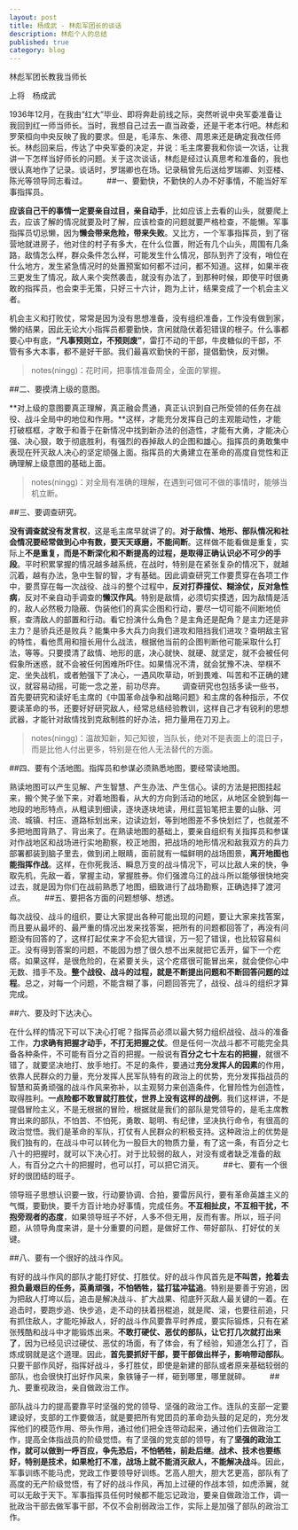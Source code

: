 ```yaml
---
layout: post
title: 杨成武 - 林彪军团长的谈话
description: 林彪个人的总结
published: true
category: blog
---
```


林彪军团长教我当师长

上将　杨成武

1936年12月，在我由“红大”毕业、即将奔赴前线之际，突然听说中央军委准备让我回到红一师当师长。当时，我想自己过去一直当政委，还是干老本行吧。林彪和罗荣桓向中央反映了我的要求。但是，毛泽东、朱德、周恩来还是确定我改任师长。林彪回来后，传达了中央军委的决定，并说：毛主席要我和你谈一次话，让我讲一下怎样当好师长的问题。关于这次谈话，林彪是经过认真思考和准备的，我也很认真地作了记录。谈话时，罗瑞卿也在场。记录稿曾先后送给罗瑞卿、刘亚楼、陈光等领导同志看过。
　　
##一、要勤快，不勤快的人办不好事情，不能当好军事指挥员。

**应该自己干的事情一定要亲自过目，亲自动手**，比如应该上去看的山头，就要爬上去，应该了解的情况就要及时了解，应该检查的问题就要严格检查，不能懒。军事指挥员切忌懒，因为**懒会带来危险，带来失败**。又比方，一个军事指挥员，到了宿营地就进房子，他对住的村子有多大，在什么位置，附近有几个山头，周围有几条路，敌情怎么样，群众条件怎么样，可能发生什么情况，部队到齐了没有，哨位在什么地方，发生紧急情况时的处置预案如何都不过问，都不知道。这样，如果半夜三更发生了情况，敌人来个突然袭击，就没有办法了，到那种时候，即使平时很勇敢的指挥员，也会束手无策，只好三十六计，跑为上计，结果变成了一个机会主义者。

机会主义和打败仗，常常是因为没有思想准备，没有组织准备，工作没有做到家，懒的结果，因此无论大小指挥员都要勤快，贪闲就隐伏着犯错误的根子。什么事都要心中有底，**“凡事预则立，不预则废”**，雷打不动的干部，牛皮糖似的干部，不管有多大本事，都不是好干部。我们最喜欢勤快的干部，提倡勤快，反对懒。

> notes(ningg)：花时间，把事情准备周全，全面的掌握。


##二、要摸清上级的意图。

**对上级的意图要真正理解，真正融会贯通，真正认识到自己所受领的任务在战役、战斗全局中的地位和作用。**这样，才能充分发挥自己的主观能动性，才能打破框框，才敢于和善于在新情况中找到新办法的创造性，才能有大勇，才能决心强、决心狠，敢于彻底胜利，有强烈的吞掉敌人的企图和雄心。指挥员的勇敢集中表现在歼灭敌人决心的坚定顽强上面。指挥员的大勇建立在革命的高度自觉性和正确理解上级意图的基础上面。

> notes(ningg)：对全局有准确的理解，在遇到可做可不做的事情时，能够当机立断。

##三、要调查研究。

**没有调查就没有发言权**，这是毛主席早就讲了的。**对于敌情、地形、部队情况和社会情况要经常做到心中有数，要天天琢磨，不能间断**。这样做不能看做是重复，实际上**不是重复，而是不断深化和不断提高的过程，是取得正确认识必不可少的手段**。平时积累掌握的情况越多越系统，在战时，特别是在紧张复杂的情况下，就越沉着，越有办法，急中生智的智，才有基础。因此调查研究工作要贯穿在各项工作中，要贯穿在每一次战役、战斗的整个过程中，**反对打莽撞仗、糊涂仗，反对急性病**，反对不亲自动手调查的**懒汉作风**。特别是敌情，必须切实摸透，因为敌情是活的，敌人必然极力隐蔽、伪装他们的真实企图和行动，要尽一切可能不间断地侦察，查清敌人的部置和行动。看它扮演什么角色？是主角还是配角？是主力还是非主力？是骄兵还是败兵？能集中多大兵力向我们进攻和阻挡我们进攻？查明敌主官的特性，看他贯用和擅长用什么战法，根据他当前的企图判断他可能采取什么打法，等等。只要摸清了敌情、地形的底，决心就快、就硬、就坚定，就不会被任何假象所迷惑，就不会被任何困难所吓住。如果情况不清，就会犹豫不决、举棋不定、坐失战机，或者勉强下了决心，一遇风吹草动，听到畏难、叫苦和不正确的建议，就容易动摇，可能一念之差，前功尽弃。
　　调查研究也包括多读一些书，首先要研究和读好毛主席的《中国革命战争和战略问题》和主席的各种指示，不仅要读革命的书，还要好好研究敌人，经常总结经验教训，这样自己才有锐利的思想武器，才能针对敌情找到克敌制胜的好办法，把力量用在刀刃上。

> notes(ningg)：温故知新，知己知彼，当队长，绝对不是表面上的混日子，而是比他人付出更多，特别是在他人无法替代的方面。

##四、要有个活地图。指挥员和参谋必须熟悉地图，要经常读地图。

熟读地图可以产生见解、产生智慧、产生办法、产生信心。读的方法是把图挂起来，搬个凳子坐下来，对着地图看，从大的方向到活动的地区，从地区全貌到每一地段的地形特点，从粗读到细读，逐块逐块地读，用红蓝铅笔把主要的山脉、河流、城镇、村庄、道路标划出来，边读边划，等到地图差不多快划烂了，也就差不多把地图背熟了、背出来了。在熟读地图的基础上，要亲自组织有关指挥员和参谋对作战地区和战场进行实地勘察，校正地图，把战场的地形情况和敌我双方的兵力部署都装到脑子里去，做到闭上眼睛，面前就有一幅鲜明的战场图景，**离开地图也能指挥作战**。这样，在你死我活、瞬息万变的战斗情况下，可以比敌人来的快，争取先机，先敌一着，掌握主动，掌握胜券。你们强渡乌江的战斗所以能够很快地突过去，就是因为你们在战前熟悉了地图，细致进行了战场勘察，正确选择了渡河点。
　　
##五、要把各方面的问题想够、想透。

每次战役、战斗的组织，要让大家提出各种可能出现的问题，要让大家来找答案，而且要从最坏的、最严重的情况出发来找答案，把所有的问题都回答了，再没有问题没有回答的了，这样打起仗来才不会犯大错误，万一犯了错误，也比较容易纠正。没有得到答案的问题，不能因为想了很久想不出来就把它丢开，留下一个疙瘩。如果这样，是很危险的，在紧要关头，这个疙瘩很可能冒出来，就会使你心中无数、措手不及。**整个战役、战斗的过程，就是不断提出问题和不断回答问题的过程**。总之，对每一个问题，不能含糊了事，问题回答完了，战役、战斗的组织才算完成。

##六、要及时下达决心。

在什么样的情况下可以下决心打呢？指挥员必须以最大努力组织战役、战斗的准备工作，**力求确有把握才动手，不打无把握之仗**。但是任何一次战斗都不可能完全具备各种条件，不可能有百分之百的把握。一般说有**百分之七十左右的把握**，就很不错了，就要坚决地打、放手地打。不足的条件，要通过**充分发挥人的因素**的作用，依靠人民群众的力量，充分发挥人民军队特有的政治上的优势，充分发挥指战员的智慧和英勇顽强的战斗作风来弥补，以主观努力来创造条件，化冒险性为创造性，取得胜利。**一点险都不敢冒就打胜仗，世界上没有这样的战例**。我们这样讲，不是提倡冒险主义，不是无根据的冒险，根据就是我们的部队是党领导的，是毛主席教育出来的部队，不怕苦、不怕死，勇敢、聪明、有纪律，坚决执行命令，有很高的政治觉悟。我们是革命的军队，打仗有人民群众的积极支持。这种政治上的优势是我们独有的，在战斗中可以转化为一股巨大的物质力量，有了这一条，有百分之七八十的把握时，就可以下决心打。对于比较弱的敌人，对没有或者缺乏准备的敌人，有百分之六十的把握时，也可以打，可以把它消灭。
　　
##七、要有一个很好的很团结的班子。

领导班子思想认识要一致，行动要协调、合拍，要雷厉风行，要有革命英雄主义的气慨，要勤快，要千方百计地办好事情，完成任务。**不互相扯皮，不互相干扰，不抱旁观者的态度**，如果领导班子不好，人多不但无用，反而有害。所以，班子问题，从领导角度来讲，是十分重要的问题，是做好工作、带好部队、打好仗的关键。
 

##八、要有一个很好的战斗作风。

有好的战斗作风的部队才能打好仗、打胜仗。好的战斗作风首先是**不叫苦，抢着去担负最艰巨的任务，英勇顽强，不怕牺牲，猛打猛冲猛追**。特别是要善于穷追，因为把敌人打垮以后，追击是解决战斗、扩大战果、彻底歼灭敌人最关键的一着。在追击时，要跑步追、快步追，走不动的扶着拐棍追，就是爬、滚，也要往前追，只有抓住敌人，才能吃掉敌人，好的战斗作风要靠平时养成，要实际锻炼，只有在紧张残酷和战斗中才能锻炼出来。**不敢打硬仗、恶仗的部队，让它打几次就打出来了**，因为已经见识过硬仗、恶仗的场面，有了体会，有了经验，知道怎么打了，百炼成钢就是这个道理。因此，**首先要抓好干部，要干部做出样子，影响带动部队**。只要干部作风好，指挥好战斗，多打胜仗，即使是新建的部队或者原来基础较弱的部队，也会很快打出好作风来，象铁锤子一样，砸到哪里，哪里就碎。
　　
##九、要重视政治，亲自做政治工作。

部队战斗力的提高要靠平时坚强的党的领导、坚强的政治工作。连队的支部一定要建设好，支部的工作要做活，就是要把所有党团员的革命劲头鼓的足足的，充分发挥他们的模范作用、带头作用，通过他们把全连带动起来，通过他们去做政治工作，提高全体指战员的阶级觉悟。有了坚强的党支部的领导，有了**坚强的政治工作，就可以做到一呼百应，争先恐后，不怕牺牲，前赴后继**。**战术、技术也要练好，特别是技术，如果枪打不准，战场上就不能消灭敌人，不能解决战斗**。因此，军事训练不能马虎，党政工作要领导好训练。艺高人胆大，胆大艺更高，部队有了高度的无产阶级觉悟，有了好的战斗作风，再加上过硬的作战本领，如虎添翼，就可以无敌于天下。军事指挥员任何时候都不能忘记政治，要亲自做政治工作，调一批政治干部去做军事干部，不仅不会削弱政治工作，实际上是加强了部队的政治工作。









































[NingG]:    http://ningg.github.com  "NingG"











